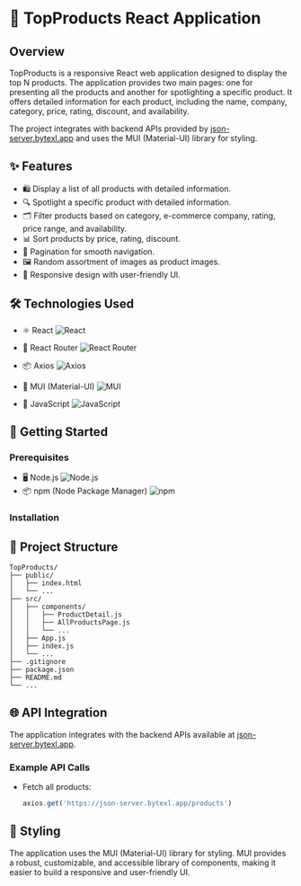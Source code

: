 
# 🌟 TopProducts React Application

## Overview

TopProducts is a responsive React web application designed to display the top N products. The application provides two main pages: one for presenting all the products and another for spotlighting a specific product. It offers detailed information for each product, including the name, company, category, price, rating, discount, and availability.

The project integrates with backend APIs provided by [json-server.bytexl.app](https://json-server.bytexl.app/products) and uses the MUI (Material-UI) library for styling.

## ✨ Features

- 🛍️ Display a list of all products with detailed information.
- 🔍 Spotlight a specific product with detailed information.
- 🗂️ Filter products based on category, e-commerce company, rating, price range, and availability.
- 📊 Sort products by price, rating, discount.
- 📄 Pagination for smooth navigation.
- 🖼️ Random assortment of images as product images.
- 📱 Responsive design with user-friendly UI.

## 🛠️ Technologies Used

- ⚛️ React ![React](https://img.shields.io/badge/React-61DAFB?logo=react&logoColor=white)
- 🔄 React Router ![React Router](https://img.shields.io/badge/React_Router-CA4245?logo=react-router&logoColor=white)
- 📦 Axios ![Axios](https://img.shields.io/badge/Axios-5A29E4?logo=axios&logoColor=white)
- 🎨 MUI (Material-UI) ![MUI](https://img.shields.io/badge/MUI-007FFF?logo=mui&logoColor=white)

- 📜 JavaScript ![JavaScript](https://img.shields.io/badge/JavaScript-F7DF1E?logo=javascript&logoColor=black)

## 🚀 Getting Started

### Prerequisites

- 🖥️ Node.js ![Node.js](https://img.shields.io/badge/Node.js-339933?logo=node.js&logoColor=white)
- 📦 npm (Node Package Manager) ![npm](https://img.shields.io/badge/npm-CB3837?logo=npm&logoColor=white)
### Installation

## 📁 Project Structure

```
TopProducts/
├── public/
│   ├── index.html
│   └── ...
├── src/
│   ├── components/
│   │   ├── ProductDetail.js
│   │   ├── AllProductsPage.js
│   │   └── ...
│   ├── App.js
│   ├── index.js
│   └── ...
├── .gitignore
├── package.json
├── README.md
└── ...
```

## 🌐 API Integration

The application integrates with the backend APIs available at [json-server.bytexl.app](https://json-server.bytexl.app/products).

### Example API Calls

- Fetch all products:
    ```javascript
    axios.get('https://json-server.bytexl.app/products')
    ```

## 🎨 Styling

The application uses the MUI (Material-UI) library for styling. MUI provides a robust, customizable, and accessible library of components, making it easier to build a responsive and user-friendly UI.
